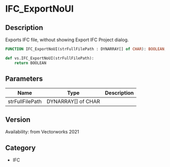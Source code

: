 # IFC_ExportNoUI

## Description
Exports IFC file, without showing Export IFC Project dialog.

```pascal
FUNCTION IFC_ExportNoUI(strFullFilePath : DYNARRAY[] of CHAR): BOOLEAN;
```

```python
def vs.IFC_ExportNoUI(strFullFilePath):
    return BOOLEAN
```

## Parameters
|Name|Type|Description|
|---|---|---|
|strFullFilePath|DYNARRAY[] of CHAR|   |

## Version
Availability: from Vectorworks 2021

## Category
* IFC

